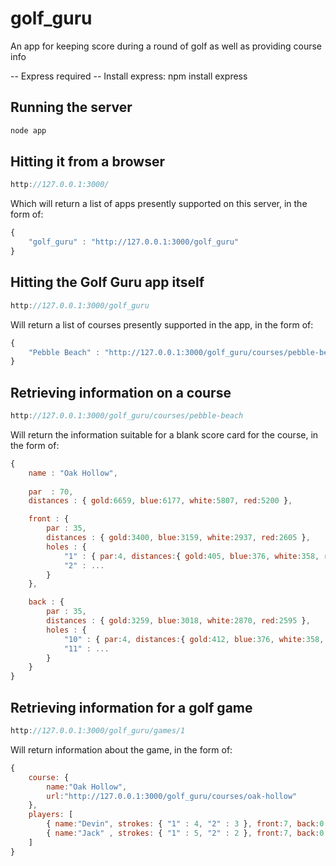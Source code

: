# golf_guru
An app for keeping score during a round of golf as well as providing course info

-- Express required --
Install express: npm install express

## Running the server
```javascript
node app
```

## Hitting it from a browser
```javascript
http://127.0.0.1:3000/
```
Which will return a list of apps presently supported on this server, in the form of:

```javascript
{
    "golf_guru" : "http://127.0.0.1:3000/golf_guru"
}
```

## Hitting the Golf Guru app itself
```javascript
http://127.0.0.1:3000/golf_guru
```
Will return a list of courses presently supported in the app, in the form of:
```javascript
{
    "Pebble Beach" : "http://127.0.0.1:3000/golf_guru/courses/pebble-beach"
}
```
## Retrieving information on a course
```javascript
http://127.0.0.1:3000/golf_guru/courses/pebble-beach
```
Will return the information suitable for a blank score card for the course, in the form of:
```javascript
{
    name : "Oak Hollow",
    
    par  : 70,
    distances : { gold:6659, blue:6177, white:5807, red:5200 },

    front : {
        par : 35,
        distances : { gold:3400, blue:3159, white:2937, red:2605 },
        holes : {
            "1" : { par:4, distances:{ gold:405, blue:376, white:358, red:315 } },
            "2" : ...
        }
    },

    back : {
        par : 35,
        distances : { gold:3259, blue:3018, white:2870, red:2595 },
        holes : {
            "10" : { par:4, distances:{ gold:412, blue:376, white:358, red:315 } },
            "11" : ...
        }
    }
}
```

## Retrieving information for a golf game
```javascript
http://127.0.0.1:3000/golf_guru/games/1
```
Will return information about the game, in the form of:
```javascript
{
    course: {
        name:"Oak Hollow",
        url:"http://127.0.0.1:3000/golf_guru/courses/oak-hollow" 
    },
    players: [
        { name:"Devin", strokes: { "1" : 4, "2" : 3 }, front:7, back:0, total:7 },
        { name:"Jack" , strokes: { "1" : 5, "2" : 2 }, front:7, back:0, total:7 }
    ]
}
```
